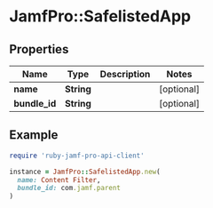 # JamfPro::SafelistedApp

## Properties

| Name | Type | Description | Notes |
| ---- | ---- | ----------- | ----- |
| **name** | **String** |  | [optional] |
| **bundle_id** | **String** |  | [optional] |

## Example

```ruby
require 'ruby-jamf-pro-api-client'

instance = JamfPro::SafelistedApp.new(
  name: Content Filter,
  bundle_id: com.jamf.parent
)
```

